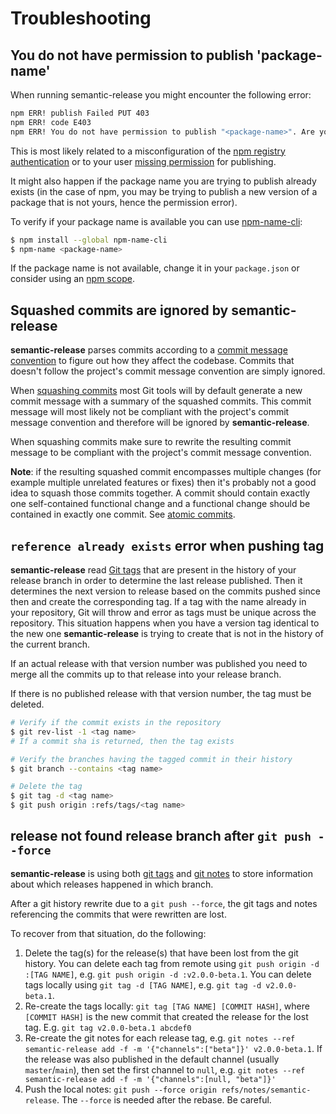 # Troubleshooting

## You do not have permission to publish 'package-name'

When running semantic-release you might encounter the following error:

```bash
npm ERR! publish Failed PUT 403
npm ERR! code E403
npm ERR! You do not have permission to publish "<package-name>". Are you logged in as the correct user? : <package-name>
```

This is most likely related to a misconfiguration of the [npm registry authentication](https://github.com/semantic-release/npm#npm-registry-authentication) or to your user [missing permission](https://docs.npmjs.com/cli/team) for publishing.

It might also happen if the package name you are trying to publish already exists (in the case of npm, you may be trying to publish a new version of a package that is not yours, hence the permission error).

To verify if your package name is available you can use [npm-name-cli](https://github.com/sindresorhus/npm-name-cli):

```bash
$ npm install --global npm-name-cli
$ npm-name <package-name>
```

If the package name is not available, change it in your `package.json` or consider using an [npm scope](https://docs.npmjs.com/misc/scope).

## Squashed commits are ignored by **semantic-release**

**semantic-release** parses commits according to a [commit message convention](https://github.com/semantic-release/semantic-release#commit-message-format) to figure out how they affect the codebase. Commits that doesn't follow the project's commit message convention are simply ignored.

When [squashing commits](https://git-scm.com/book/en/v2/Git-Tools-Rewriting-History#_squashing) most Git tools will by default generate a new commit message with a summary of the squashed commits. This commit message will most likely not be compliant with the project's commit message convention and therefore will be ignored by **semantic-release**.

When squashing commits make sure to rewrite the resulting commit message to be compliant with the project's commit message convention.

**Note**: if the resulting squashed commit encompasses multiple changes (for example multiple unrelated features or fixes) then it's probably not a good idea to squash those commits together. A commit should contain exactly one self-contained functional change and a functional change should be contained in exactly one commit. See [atomic commits](https://en.wikipedia.org/wiki/Atomic_commit).

## `reference already exists` error when pushing tag

**semantic-release** read [Git tags](https://git-scm.com/book/en/v2/Git-Basics-Tagging) that are present in the history of your release branch in order to determine the last release published. Then it determines the next version to release based on the commits pushed since then and create the corresponding tag.
If a tag with the name already in your repository, Git will throw and error as tags must be unique across the repository.
This situation happens when you have a version tag identical to the new one **semantic-release** is trying to create that is not in the history of the current branch.

If an actual release with that version number was published you need to merge all the commits up to that release into your release branch.

If there is no published release with that version number, the tag must be deleted.

```bash
# Verify if the commit exists in the repository
$ git rev-list -1 <tag name>
# If a commit sha is returned, then the tag exists

# Verify the branches having the tagged commit in their history
$ git branch --contains <tag name>

# Delete the tag
$ git tag -d <tag name>
$ git push origin :refs/tags/<tag name>
```

## release not found release branch after `git push --force`

**semantic-release** is using both [git tags](https://git-scm.com/docs/git-tag) and [git notes](https://git-scm.com/docs/git-notes) to store information about which releases happened in which branch.

After a git history rewrite due to a `git push --force`, the git tags and notes referencing the commits that were rewritten are lost.

To recover from that situation, do the following:

1. Delete the tag(s) for the release(s) that have been lost from the git history. You can delete each tag from remote using `git push origin -d :[TAG NAME]`, e.g. `git push origin -d :v2.0.0-beta.1`. You can delete tags locally using `git tag -d [TAG NAME]`, e.g. `git tag -d v2.0.0-beta.1`.
2. Re-create the tags locally: `git tag [TAG NAME] [COMMIT HASH]`, where `[COMMIT HASH]` is the new commit that created the release for the lost tag. E.g. `git tag v2.0.0-beta.1 abcdef0`
3. Re-create the git notes for each release tag, e.g. `git notes --ref semantic-release add -f -m '{"channels":["beta"]}' v2.0.0-beta.1`. If the release was also published in the default channel (usually `master`/`main`), then set the first channel to `null`, e.g. `git notes --ref semantic-release add -f -m '{"channels":[null, "beta"]}'`
4. Push the local notes: `git push --force origin refs/notes/semantic-release`. The `--force` is needed after the rebase. Be careful.
